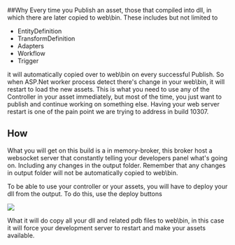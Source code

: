 ##Why
Every time you Publish an asset, those that compiled into dll, in which there are later copied to web\bin. These includes but not limited to

* EntityDefinition
* TransformDefinition
* Adapters
* Workflow
* Trigger

it will automatically copied over to web\bin on every successful Publish. So when ASP.Net worker process detect there's change in your web\bin, it will restart to load the new assets. This is what you need to use any of the Controller in your asset immediately, but most of the time, you just want to publish and continue working on something else. Having your web server restart is one of the pain point we are trying to address in build 10307.


## How
What you will get on this build is a in memory-broker, this broker host a websocket server that constantly telling your developers panel what's going on. Including any changes in the output folder. Remember that any changes in output folder will not be automatically copied to web\bin.

To be able to use your controller or your assets, you will have to deploy your dll from the output. To do this, use the deploy buttons

![](http://www.reactivedeveloper.com/images/20150620.1019.developers.panel.compiler.output.png)

What it will do copy all your dll and related pdb files to web\bin, in this case it will force your development server to restart and make your assets available.
